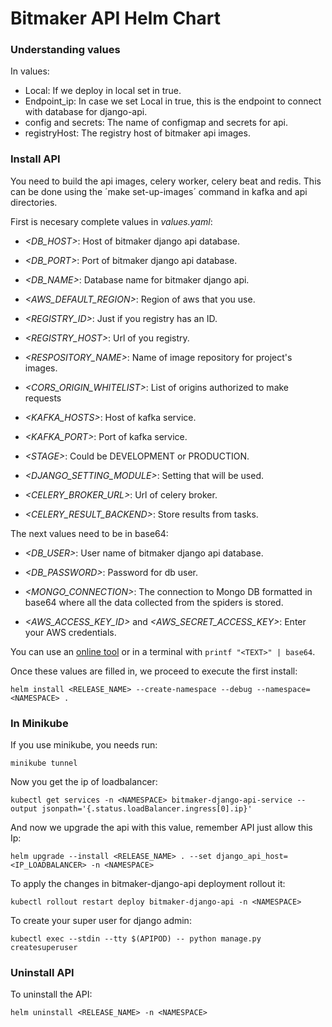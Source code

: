 <h1> Bitmaker API Helm Chart </h1>

<h3> Understanding values </h3>

In values:

- Local: If we deploy in local set in true.
- Endpoint_ip: In case we set Local in true, this is the endpoint to connect with database for django-api.
- config and secrets: The name of configmap and secrets for api.
- registryHost: The registry host of bitmaker api images.

<h3> Install API </h3>

You need to build the api images, celery worker, celery beat and redis. This can be done using the ´make set-up-images´ command in kafka and api directories.

First is necesary complete values in _values.yaml_:

- _<DB\_HOST>_: Host of bitmaker django api database.

- _<DB\_PORT>_: Port of bitmaker django api database.

- _<DB\_NAME>_: Database name for bitmaker django api.

- _<AWS\_DEFAULT\_REGION>_: Region of aws that you use.

- _<REGISTRY\_ID>_: Just if you registry has an ID.

- _<REGISTRY\_HOST>_: Url of you registry.

- _<RESPOSITORY\_NAME>_: Name of image repository for project's images.

- _<CORS\_ORIGIN\_WHITELIST>_: List of origins authorized to make requests

- _<KAFKA\_HOSTS>_: Host of kafka service.

- _<KAFKA\_PORT>_: Port of kafka service.

- _<STAGE\>_: Could be DEVELOPMENT or PRODUCTION.

- _<DJANGO\_SETTING\_MODULE>_: Setting that will be used.

- _<CELERY\_BROKER\_URL>_: Url of celery broker.

- _<CELERY\_RESULT\_BACKEND>_: Store results from tasks. 

The next values need to be in base64:

- _<DB\_USER>_: User name of bitmaker django api database.

- _<DB\_PASSWORD>_: Password for db user.

- _<MONGO\_CONNECTION>_: The connection to Mongo DB formatted in base64 where all the data collected from the spiders is stored.

- _<AWS\_ACCESS\_KEY\_ID>_ and _<AWS\_SECRET\_ACCESS\_KEY>_: Enter your AWS credentials. 

You can use an [online tool](https://www.base64encode.org/) or in a terminal with `printf "<TEXT>" | base64`.

Once these values are filled in, we proceed to execute the first install:
```
helm install <RELEASE_NAME> --create-namespace --debug --namespace=<NAMESPACE> .
```

<h3> In Minikube </h3>

If you use minikube, you needs run:
```
minikube tunnel
```
Now you get the ip of loadbalancer:
```
kubectl get services -n <NAMESPACE> bitmaker-django-api-service --output jsonpath='{.status.loadBalancer.ingress[0].ip}'
```
And now we upgrade the api with this value, remember API just allow this Ip:
```
helm upgrade --install <RELEASE_NAME> . --set django_api_host=<IP_LOADBALANCER> -n <NAMESPACE>
```
To apply the changes in bitmaker-django-api deployment rollout it:
```
kubectl rollout restart deploy bitmaker-django-api -n <NAMESPACE>
```
To create your super user for django admin:
```
kubectl exec --stdin --tty $(APIPOD) -- python manage.py createsuperuser
```

<h3> Uninstall API </h3>
To uninstall the API: 

```
helm uninstall <RELEASE_NAME> -n <NAMESPACE>
```
